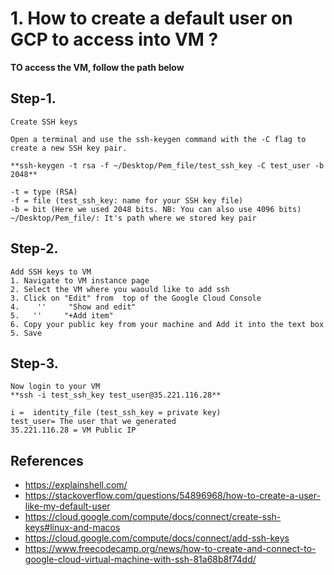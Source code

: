# 1. How to create a default user on GCP to access into VM ?

  **TO access the VM, follow the path below**

## Step-1.

    Create SSH keys

	Open a terminal and use the ssh-keygen command with the -C flag to create a new SSH key pair.

	**ssh-keygen -t rsa -f ~/Desktop/Pem_file/test_ssh_key -C test_user -b 2048**

	-t = type (RSA)
	-f = file (test_ssh_key: name for your SSH key file)
	-b = bit (Here we used 2048 bits. NB: You can also use 4096 bits)
	~/Desktop/Pem_file/: It's path where we stored key pair

## Step-2.

    Add SSH keys to VM
	1. Navigate to VM instance page
	2. Select the VM where you waould like to add ssh
	3. Click on "Edit" from  top of the Google Cloud Console
	4.    ''     "Show and edit"
	5.   ''     "+Add item"
	6. Copy your public key from your machine and Add it into the text box
	5. Save 

## Step-3.

    Now login to your VM  
	**ssh -i test_ssh_key test_user@35.221.116.28**
	
	i =  identity_file (test_ssh_key = private key)
	test_user= The user that we generated
	35.221.116.28 = VM Public IP

## References
- https://explainshell.com/
- https://stackoverflow.com/questions/54896968/how-to-create-a-user-like-my-default-user
- https://cloud.google.com/compute/docs/connect/create-ssh-keys#linux-and-macos
- https://cloud.google.com/compute/docs/connect/add-ssh-keys
- https://www.freecodecamp.org/news/how-to-create-and-connect-to-google-cloud-virtual-machine-with-ssh-81a68b8f74dd/
	
